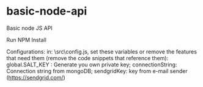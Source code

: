 # basic-node-api
Basic node JS API


Run NPM Install

Configurations:
in: \src\config.js, set these variables or remove the features that need them (remove the code snippets that reference them):
  global.SALT_KEY : Generate you own private key;
  connectionString: Connection string from mongoDB;
  sendgridKey: key from e-mail sender (https://sendgrid.com/)

